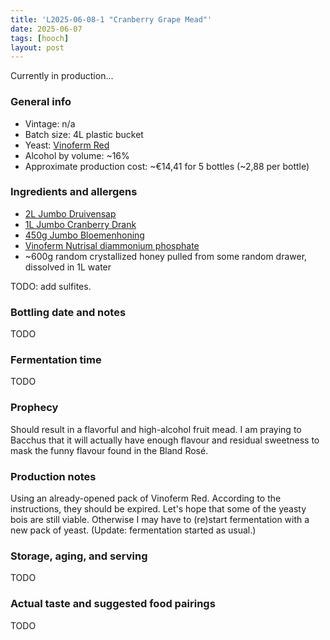 ```yaml
---
title: 'L2025-06-08-1 "Cranberry Grape Mead"'
date: 2025-06-07
tags: [hooch]
layout: post
---
```


Currently in production...

### General info

- Vintage: n/a
- Batch size: 4L plastic bucket
- Yeast: [Vinoferm Red](https://brouwland.com/en/yeast-and-bacteria/20441-dried-wine-yeast-vinoferm-red-7-g.html)
- Alcohol by volume: ~16%
- Approximate production cost: ~€14,41 for 5 bottles (~2,88 per bottle)

### Ingredients and allergens

- [2L Jumbo Druivensap](https://www.jumbo.com/producten/jumbo-100-puur-druivensap-1-l-135043PAK)
- [1L Jumbo Cranberry Drank](https://www.jumbo.com/producten/jumbo-cranberry-drank-1-l-509694FLS)
- [450g Jumbo Bloemenhoning](https://www.jumbo.com/producten/jumbo-bloemenhoning-450-g-82511POT)
- [Vinoferm Nutrisal diammonium phosphate](https://brouwland.com/en/yeast-nutrients/117-yeast-nutrition-vinoferm-nutrisal-1kg.html)
- ~600g random crystallized honey pulled from some random drawer, dissolved in 1L water

TODO: add sulfites.

### Bottling date and notes

TODO

### Fermentation time

TODO

### Prophecy

Should result in a flavorful and high-alcohol fruit mead. I am praying to Bacchus that it will actually have enough flavour and residual sweetness to mask the funny flavour found in the Bland Rosé.

### Production notes

Using an already-opened pack of Vinoferm Red. According to the instructions, they should be expired. Let's hope that some of the yeasty bois are still viable. Otherwise I may have to (re)start fermentation with a new pack of yeast. (Update: fermentation started as usual.)

### Storage, aging, and serving

TODO

### Actual taste and suggested food pairings

TODO
